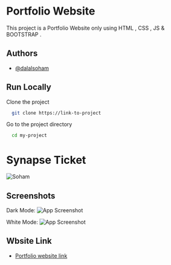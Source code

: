 
# Portfolio Website

This project is a Portfolio Website only using HTML , CSS , JS & BOOTSTRAP . 


## Authors

- [@dalalsoham](https://github.com/dalalsoham)


## Run Locally

Clone the project

```bash
  git clone https://link-to-project
```

Go to the project directory

```bash
  cd my-project
```

# Synapse Ticket
![Soham](https://user-images.githubusercontent.com/82677314/210196678-56326b93-2705-45e6-9832-76738ac16181.png)


## Screenshots
Dark Mode:
![App Screenshot](https://i.postimg.cc/9fdLjkdf/Screenshot-2023-01-01-182245.png)

White Mode:
![App Screenshot](https://i.postimg.cc/vTV1pJnq/Screenshot-2023-01-01-182332.png)


## Wbsite Link
- [Portfolio website link](https://dalalsoham.github.io/PORTFOLIO-SOHAM_DALAL.github.io/)

